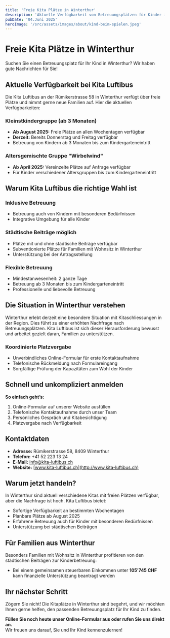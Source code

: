 ```yaml
---
title: 'Freie Kita Plätze in Winterthur'
description: 'Aktuelle Verfügbarkeit von Betreuungsplätzen für Kinder in der Kita Luftibus Winterthur'
pubDate: '04.Juni 2025'
heroImage: '/src/assets/images/about/kind-beim-spielen.jpeg'
---
```


# Freie Kita Plätze in Winterthur

Suchen Sie einen Betreuungsplatz für Ihr Kind in Winterthur? Wir haben gute Nachrichten für Sie!

## Aktuelle Verfügbarkeit bei Kita Luftibus

Die Kita Luftibus an der Rümikerstrasse 58 in Winterthur verfügt über freie Plätze und nimmt gerne neue Familien auf. Hier die aktuellen Verfügbarkeiten:

### Kleinstkindergruppe (ab 3 Monaten)

- **Ab August 2025:** Freie Plätze an allen Wochentagen verfügbar
- **Derzeit:** Bereits Donnerstag und Freitag verfügbar
- Betreuung von Kindern ab 3 Monaten bis zum Kindergarteneintritt

### Altersgemischte Gruppe "Wirbelwind"

- **Ab April 2025:** Vereinzelte Plätze auf Anfrage verfügbar
- Für Kinder verschiedener Altersgruppen bis zum Kindergarteneintritt

## Warum Kita Luftibus die richtige Wahl ist

### Inklusive Betreuung

- Betreuung auch von Kindern mit besonderen Bedürfnissen
- Integrative Umgebung für alle Kinder

### Städtische Beiträge möglich

- Plätze mit und ohne städtische Beiträge verfügbar
- Subventionierte Plätze für Familien mit Wohnsitz in Winterthur
- Unterstützung bei der Antragsstellung

### Flexible Betreuung

- Mindestanwesenheit: 2 ganze Tage
- Betreuung ab 3 Monaten bis zum Kindergarteneintritt
- Professionelle und liebevolle Betreuung

## Die Situation in Winterthur verstehen

Winterthur erlebt derzeit eine besondere Situation mit Kitaschliessungen in der Region. Dies führt zu einer erhöhten Nachfrage nach Betreuungsplätzen. Kita Luftibus ist sich dieser Herausforderung bewusst und arbeitet gezielt daran, Familien zu unterstützen.

### Koordinierte Platzvergabe

- Unverbindliches Online-Formular für erste Kontaktaufnahme
- Telefonische Rückmeldung nach Formulareingang
- Sorgfältige Prüfung der Kapazitäten zum Wohl der Kinder

## Schnell und unkompliziert anmelden

**So einfach geht’s:**

1. Online-Formular auf unserer Website ausfüllen
2. Telefonische Kontaktaufnahme durch unser Team
3. Persönliches Gespräch und Kitabesichtigung
4. Platzvergabe nach Verfügbarkeit

## Kontaktdaten

- **Adresse:** Rümikerstrasse 58, 8409 Winterthur
- **Telefon:** +41 52 223 13 24
- **E-Mail:** info@kita-luftibus.ch
- **Website:** [www.kita-luftibus.ch](http://www.kita-luftibus.ch)

## Warum jetzt handeln?

In Winterthur sind aktuell verschiedene Kitas mit freien Plätzen verfügbar, aber die Nachfrage ist hoch. Kita Luftibus bietet:

- Sofortige Verfügbarkeit an bestimmten Wochentagen
- Planbare Plätze ab August 2025
- Erfahrene Betreuung auch für Kinder mit besonderen Bedürfnissen
- Unterstützung bei städtischen Beiträgen

## Für Familien aus Winterthur

Besonders Familien mit Wohnsitz in Winterthur profitieren von den städtischen Beiträgen zur Kinderbetreuung:

- Bei einem gemeinsamen steuerbaren Einkommen unter **105'745 CHF** kann finanzielle Unterstützung beantragt werden

## Ihr nächster Schritt

Zögern Sie nicht! Die Kitaplätze in Winterthur sind begehrt, und wir möchten Ihnen gerne helfen, den passenden Betreuungsplatz für Ihr Kind zu finden.

**Füllen Sie noch heute unser Online-Formular aus oder rufen Sie uns direkt an.**  
Wir freuen uns darauf, Sie und Ihr Kind kennenzulernen!
